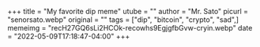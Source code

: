 +++
title = "My favorite dip meme"
utube = ""
author = "Mr. Sato"
picurl = "senorsato.webp"
original = ""
tags = ["dip", "bitcoin", "crypto", "sad",]
memeimg = "recH27GQ6sLi2HCOk-recowhs9EgjgfbGvw-cryin.webp"
date = "2022-05-09T17:18:47-04:00"
+++